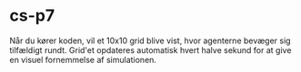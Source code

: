 # cs-p7

Når du kører koden, vil et 10x10 grid blive vist, hvor agenterne bevæger sig tilfældigt rundt. Grid'et opdateres automatisk hvert halve sekund for at give en visuel fornemmelse af simulationen.
